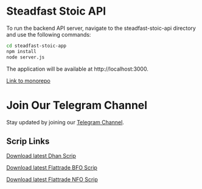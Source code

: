 # Steadfast Stoic API

To run the backend API server, navigate to the steadfast-stoic-api directory and use the following commands:

```bash
cd steadfast-stoic-app
npm install
node server.js
```

The application will be available at http://localhost:3000.

[Link to monorepo](https://github.com/narenkram/steadfast-stoic-monorepo)

# Join Our Telegram Channel

Stay updated by joining our [Telegram Channel](https://t.me/steadfaststoic).

## Scrip Links

[Download latest Dhan Scrip](https://images.dhan.co/api-data/api-scrip-master.csv)

[Download latest Flattrade BFO Scrip](https://flattrade.s3.ap-south-1.amazonaws.com/scripmaster/Bfo_Index_Derivatives.csv)

[Download latest Flattrade NFO Scrip](https://flattrade.s3.ap-south-1.amazonaws.com/scripmaster/Nfo_Index_Derivatives.csv)
